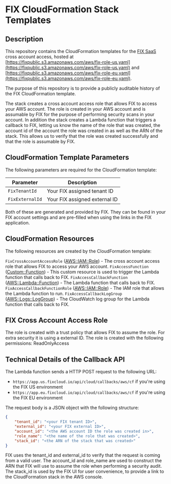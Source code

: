 # FIX CloudFormation Stack Templates

## Description

This repository contains the CloudFormation templates for the [FIX SaaS](https://fix.tt/) cross account access, hosted at [https://fixpublic.s3.amazonaws.com/aws/fix-role-us.yaml](https://fixpublic.s3.amazonaws.com/aws/fix-role-us.yaml) and [https://fixpublic.s3.amazonaws.com/aws/fix-role-eu.yaml](https://fixpublic.s3.amazonaws.com/aws/fix-role-eu.yaml).

The purpose of this repository is to provide a publicly auditable history of the FIX CloudFormation template.

The stack creates a cross account access role that allows FIX to access your AWS account. The role is created in your AWS account and is assumable by FIX for the purpose of performing security scans in your account. In addition the stack creates a Lambda function that triggers a callback to FIX, letting us know the name of the role that was created, the account id of the account the role was created in as well as the ARN of the stack. This allows us to verify that the role was created successfully and that the role is assumable by FIX.


## CloudFormation Template Parameters

The following parameters are required for the CloudFormation template:

| Parameter | Description |
| ---------- | ---------- |
| `FixTenantId`   | Your FIX assigned tenant ID |
| `FixExternalId` | Your FIX assigned external ID |

Both of these are generated and provided by FIX. They can be found in your FIX account settings and are pre-filled when using the links in the FIX application.

## CloudFormation Resources

The following resources are created by the CloudFormation template:

`FixCrossAccountAccessRole` ([AWS::IAM::Role](https://docs.aws.amazon.com/AWSCloudFormation/latest/UserGuide/aws-resource-iam-role.html)) - The cross account access role that allows FIX to access your AWS account.
`FixAccessFunction` ([Custom::Function](https://docs.aws.amazon.com/AWSCloudFormation/latest/UserGuide/template-custom-resources-lambda.html)) - This custom resource is used to trigger the Lambda function that calls back to FIX.
`FixAccessCallbackFunction` ([AWS::Lambda::Function](https://docs.aws.amazon.com/AWSCloudFormation/latest/UserGuide/aws-resource-lambda-function.html)) - The Lambda function that calls back to FIX.
`FixAccessCallbackFunctionRole` ([AWS::IAM::Role](https://docs.aws.amazon.com/AWSCloudFormation/latest/UserGuide/aws-resource-iam-role.html)) - The IAM role that allows the Lambda function to run.
`FixAccessCallbackLogGroup` ([AWS::Logs::LogGroup](https://docs.aws.amazon.com/AWSCloudFormation/latest/UserGuide/aws-resource-logs-loggroup.html)) - The CloudWatch log group for the Lambda function that calls back to FIX.


## FIX Cross Account Access Role

The role is created with a trust policy that allows FIX to assume the role. For extra security it is using a external ID. The role is created with the following permissions: ReadOnlyAccess


## Technical Details of the Callback API

The Lambda function sends a HTTP POST request to the following URL:
- `https://app.us.fixcloud.io/api/cloud/callbacks/aws/cf` if you're using the FIX US environment
- `https://app.eu.fixcloud.io/api/cloud/callbacks/aws/cf` if you're using the FIX EU environment

The request body is a JSON object with the following structure:

```json
{
    "tenant_id": "<your FIX tenant ID>",
    "external_id": "<your FIX external ID>",
    "account_id": "<the AWS account ID the role was created in>",
    "role_name": "<the name of the role that was created>",
    "stack_id": "<the ARN of the stack that was created>"
}
```

FIX uses the tenant_id and external_id to verify that the request is coming from a valid user. The account_id and role_name are used to construct the ARN that FIX will use to assume the role when performing a security audit. The stack_id is used by the FIX UI for user convenience, to provide a link to the CloudFormation stack in the AWS console.
